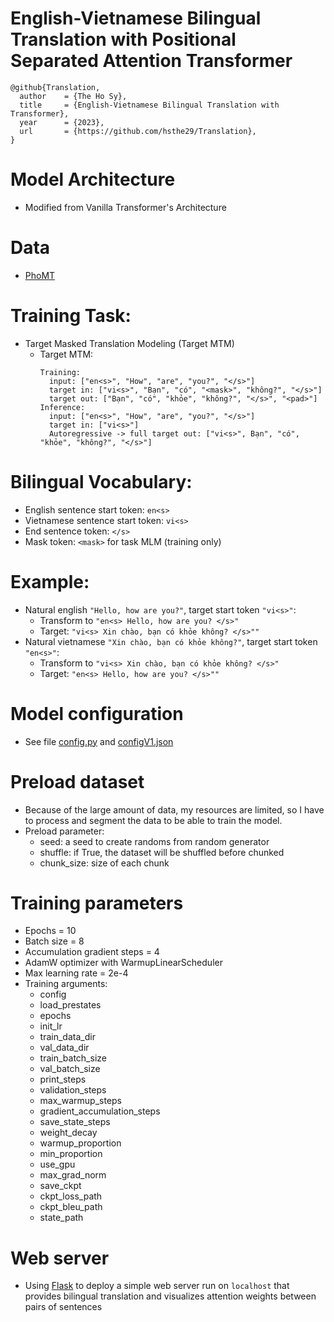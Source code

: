 # English-Vietnamese Bilingual Translation with Positional Separated Attention Transformer 
```
@github{Translation,
  author    = {The Ho Sy},
  title     = {English-Vietnamese Bilingual Translation with Transformer},
  year      = {2023},
  url       = {https://github.com/hsthe29/Translation},
}
```

# Model Architecture
- Modified from Vanilla Transformer's Architecture

# Data
- [PhoMT]()

# Training Task:
- Target Masked Translation Modeling (Target MTM)
  - Target MTM:
    ```
    Training: 
      input: ["en<s>", "How", "are", "you?", "</s>"]
      target in: ["vi<s>", "Bạn", "có", "<mask>", "không?", "</s>"]
      target out: ["Bạn", "có", "khỏe", "không?", "</s>", "<pad>"]
    Inference:
      input: ["en<s>", "How", "are", "you?", "</s>"]
      target in: ["vi<s>"]
      Autoregressive -> full target out: ["vi<s>", Bạn", "có", "khỏe", "không?", "</s>"]
    ```

# Bilingual Vocabulary:
- English sentence start token: `en<s>`
- Vietnamese sentence start token: `vi<s>`
- End sentence token: `</s>`
- Mask token: `<mask>` for task MLM (training only)

# Example:
- Natural english `"Hello, how are you?"`, target start token `"vi<s>"`: 
  - Transform to `"en<s> Hello, how are you? </s>"`
  - Target: `"vi<s> Xin chào, bạn có khỏe không? </s>""`
- Natural vietnamese `"Xin chào, bạn có khỏe không?"`, target start token `"en<s>"`: 
  - Transform to `"vi<s> Xin chào, bạn có khỏe không? </s>"`
  - Target: `"en<s> Hello, how are you? </s>""`

# Model configuration
- See file [config.py](transformer/model/config.py) and [configV1.json](assets/config/configV1.json)

# Preload dataset
- Because of the large amount of data, my resources are limited, so I have to process and segment the data to be able to train the model.
- Preload parameter:
  - seed: a seed to create randoms from random generator 
  - shuffle: if True, the dataset will be shuffled before chunked
  - chunk_size: size of each chunk

# Training parameters
- Epochs = 10
- Batch size = 8
- Accumulation gradient steps = 4
- AdamW optimizer with WarmupLinearScheduler
- Max learning rate = 2e-4
- Training arguments:
  - config 
  - load_prestates 
  - epochs 
  - init_lr
  - train_data_dir
  - val_data_dir
  - train_batch_size
  - val_batch_size
  - print_steps
  - validation_steps
  - max_warmup_steps
  - gradient_accumulation_steps
  - save_state_steps
  - weight_decay
  - warmup_proportion
  - min_proportion
  - use_gpu
  - max_grad_norm
  - save_ckpt
  - ckpt_loss_path
  - ckpt_bleu_path
  - state_path

# Web server
- Using [Flask](https://github.com/pallets/flask) to deploy a simple web server run on `localhost` that provides bilingual translation and visualizes attention weights between pairs of sentences
